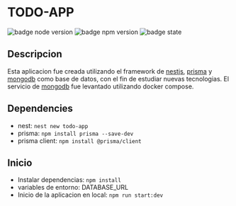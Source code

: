 # TODO-APP

![badge node version](https://img.shields.io/badge/node_version-16.20.0-green)
![badge npm version](https://img.shields.io/badge/npm_version-8.19.4-yellow)
![badge state](https://img.shields.io/badge/state-development-purple)

## Descripcion

Esta aplicacion fue creada utilizando el framework de [nestjs](https://nestjs.com/), [prisma](https://www.prisma.io/) y [mongodb](https://www.mongodb.com/) como base de datos, con el fin de estudiar nuevas tecnologias. El servicio de [mongodb](https://hub.docker.com/_/mongo) fue levantado utilizando docker compose.

## Dependencies

- nest: `nest new todo-app`
- prisma: `npm install prisma --save-dev`
- prisma client: `npm install @prisma/client`

## Inicio

- Instalar dependencias: `npm install`
- variables de entorno: DATABASE_URL
- Inicio de la aplicacion en local: `npm run start:dev`
